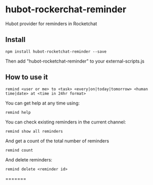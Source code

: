 # hubot-rockerchat-reminder
Hubot provider for reminders in Rocketchat

## Install

```
npm install hubot-rocketchat-reminder --save
```

Then add "hubot-rocketchat-reminder" to your external-scripts.js 

## How to use it

```
remind <user or me> to <task> <every|on|today|tomorrow> <human time|date> at <time in 24hr format> 
```

You can get help at any time using:

```
remind help
```

You can check existing reminders in the current channel:

```
remind show all reminders
```

And get a count of the total number of reminders

```
remind count
```

And delete reminders:

```
remind delete <reminder id>
```
=======
